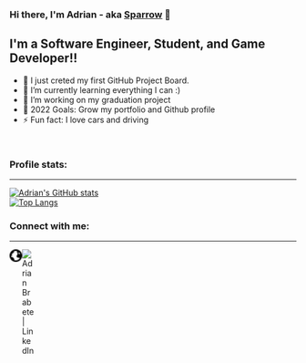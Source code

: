 ### Hi there, I'm Adrian - aka [Sparrow][website] 👋
## I'm a Software Engineer, Student, and Game Developer!!

- 🔭 I just creted my first GitHub Project Board.
- 🌱 I’m currently learning everything I can :)
- 👯 I’m working on my graduation project
- 🥅 2022 Goals: Grow my portfolio and Github profile
- ⚡ Fun fact: I love cars and driving

<br/>

### Profile stats:
---
[![Adrian's GitHub stats](https://github-readme-stats.vercel.app/api?username=SexySparrow&hide=contribs&show_icons=true)](https://github.com/anuraghazra/github-readme-stats)
<br/>
[![Top Langs](https://github-readme-stats.vercel.app/api/top-langs/?username=SexySparrow&langs_count=8&layout=compact)](https://github.com/anuraghazra/github-readme-stats)

### Connect with me:
---
[<img align="left" alt="adrianbrabete.engineer" width="22px" src="https://raw.githubusercontent.com/iconic/open-iconic/master/svg/globe.svg" />][website]
[<img align="left" alt="Adrian Brabete | LinkedIn" width="22px" src="https://cdn.jsdelivr.net/npm/simple-icons@v3/icons/linkedin.svg" />][linkedin]

[website]: https://www.adrianbrabete.engineer
[linkedin]: https://www.linkedin.com/in/adrian-brabete/
